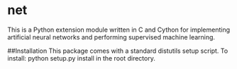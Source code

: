 net
===
This is a Python extension module written in C and Cython for implementing artificial neural networks and performing supervised machine learning.

##Installation
This package comes with a standard distutils setup script. To install:
    python setup.py install
in the root directory.
